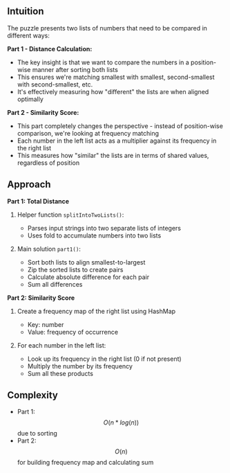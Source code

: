## Intuition

The puzzle presents two lists of numbers that need to be compared in different ways:

**Part 1 - Distance Calculation:**
- The key insight is that we want to compare the numbers in a position-wise manner after sorting both lists
- This ensures we're matching smallest with smallest, second-smallest with second-smallest, etc.
- It's effectively measuring how "different" the lists are when aligned optimally

**Part 2 - Similarity Score:**
- This part completely changes the perspective - instead of position-wise comparison, we're looking at frequency matching
- Each number in the left list acts as a multiplier against its frequency in the right list
- This measures how "similar" the lists are in terms of shared values, regardless of position

## Approach

**Part 1: Total Distance**
1. Helper function `splitIntoTwoLists()`:
    - Parses input strings into two separate lists of integers
    - Uses fold to accumulate numbers into two lists

2. Main solution `part1()`:
    - Sort both lists to align smallest-to-largest
    - Zip the sorted lists to create pairs
    - Calculate absolute difference for each pair
    - Sum all differences

**Part 2: Similarity Score**
1. Create a frequency map of the right list using HashMap
    - Key: number
    - Value: frequency of occurrence

2. For each number in the left list:
    - Look up its frequency in the right list (0 if not present)
    - Multiply the number by its frequency
    - Sum all these products

## Complexity

- Part 1: $$O(n * log(n))$$ due to sorting
- Part 2: $$O(n)$$ for building frequency map and calculating sum